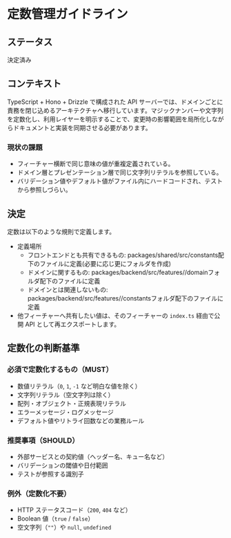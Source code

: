 # 定数管理ガイドライン

## ステータス

決定済み

## コンテキスト

TypeScript + Hono + Drizzle で構成された API サーバーでは、ドメインごとに責務を閉じ込めるアーキテクチャへ移行しています。マジックナンバーや文字列を定数化し、利用レイヤーを明示することで、変更時の影響範囲を局所化しながらドキュメントと実装を同期させる必要があります。

### 現状の課題

- フィーチャー横断で同じ意味の値が重複定義されている。
- ドメイン層とプレゼンテーション層で同じ文字列リテラルを参照している。
- バリデーション値やデフォルト値がファイル内にハードコードされ、テストから参照しづらい。

## 決定

定数は以下のような規則で定義します。

- 定義場所
  - フロントエンドとも共有できるもの: packages/shared/src/constants配下のファイルに定義(必要に応じ更にフォルダを作成)
  - ドメインに関するもの: packages/backend/src/features/<feature>/domainフォルダ配下のファイルに定義
  - ドメインとは関連しないもの: packages/backend/src/features/<feature>/constantsフォルダ配下のファイルに定義
- 他フィーチャーへ共有したい値は、そのフィーチャーの `index.ts` 経由で公開 API として再エクスポートします。

## 定数化の判断基準

### 必須で定数化するもの（MUST）

- 数値リテラル（`0`, `1`, `-1` など明白な値を除く）
- 文字列リテラル（空文字列は除く）
- 配列・オブジェクト・正規表現リテラル
- エラーメッセージ・ログメッセージ
- デフォルト値やリトライ回数などの業務ルール

### 推奨事項（SHOULD）

- 外部サービスとの契約値（ヘッダー名、キュー名など）
- バリデーションの閾値や日付範囲
- テストが参照する識別子

### 例外（定数化不要）

- HTTP ステータスコード（`200`, `404` など）
- Boolean 値（`true` / `false`）
- 空文字列（`""`）や `null`, `undefined`
